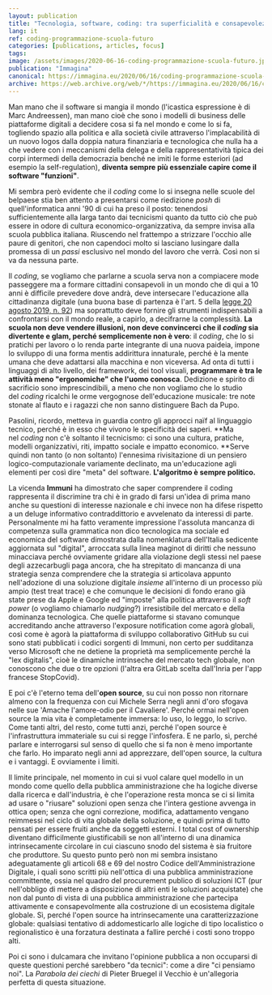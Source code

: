 ```yaml
---
layout: publication
title: "Tecnologia, software, coding: tra superficialità e consapevolezza"
lang: it
ref: coding-programmazione-scuola-futuro
categories: [publications, articles, focus]
tags:
image: /assets/images/2020-06-16-coding-programmazione-scuola-futuro.jpg
publication: "Immagina"
canonical: https://immagina.eu/2020/06/16/coding-programmazione-scuola-futuro/
archive: https://web.archive.org/web/*/https://immagina.eu/2020/06/16/coding-programmazione-scuola-futuro/
---
```


Man mano che il software si mangia il mondo (l'icastica espressione è di Marc Andreessen), man mano cioè che sono i modelli di business delle piattaforme digitali a decidere cosa si fa nel mondo e come lo si fa, togliendo spazio alla politica e alla società civile attraverso l'implacabilità di un nuovo logos dalla doppia natura finanziaria e tecnologica che nulla ha a che vedere con i meccanismi della delega e della rappresentatività tipica dei corpi intermedi della democrazia benché ne imiti le forme esteriori (ad esempio la self-regulation), **diventa sempre più essenziale capire come il software "funzioni"**.

Mi sembra però evidente che il *coding* come lo si insegna nelle scuole del belpaese stia ben attento a presentarsi come riedizione *posh* di quell'informatica anni '90 di cui ha preso il posto: tenendosi sufficientemente alla larga tanto dai tecnicismi quanto da tutto ciò che può essere in odore di cultura economico-organizzativa, da sempre invisa alla scuola pubblica italiana. Riuscendo nel frattempo a strizzare l'occhio alle paure di genitori, che non capendoci molto si lasciano lusingare dalla promessa di un *passi* esclusivo nel mondo del lavoro che verrà. Così non si va da nessuna parte.

Il *coding*, se vogliamo che parlarne a scuola serva non a compiacere mode passeggere ma a formare cittadini consapevoli in un mondo che di qui a 10 anni è difficile prevedere dove andrà, deve intersecare l'educazione alla cittadinanza digitale (una buona base di partenza è l'art. 5 della [legge 20 agosto 2019, n. 92](https://www.normattiva.it/uri-res/N2Ls?urn:nir:stato:legge:2019-08-20;92)) ma soprattutto deve fornire gli strumenti indispensabili a confrontarsi con il mondo reale, a capirlo, a decifrarne la complessità. **La scuola non deve vendere illusioni, non deve convincerci che il *coding* sia divertente e glam, perché semplicemente non è vero**: il *coding*, che lo si pratichi per lavoro o lo renda parte integrante di una nuova paideia, impone lo sviluppo di una forma mentis addirittura innaturale, perché è la mente umana che deve adattarsi alla macchina e non viceversa. Ad onta di tutti i linguaggi di alto livello, dei framework, dei tool visuali, **programmare è tra le attività meno "ergonomiche" che l'uomo conosca**. Dedizione e spirito di sacrificio sono imprescindibili, a meno che non vogliamo che lo studio del *coding* ricalchi le orme vergognose dell'educazione musicale: tre note stonate al flauto e i ragazzi che non sanno distinguere Bach da Pupo.

Pasolini, ricordo, metteva in guardia contro gli approcci naïf al linguaggio tecnico, perché è in esso che vivono le specificità dei saperi. **Ma nel *coding* non c'è soltanto il tecnicismo: ci sono una cultura, pratiche, modelli organizzativi, riti, impatto sociale e impatto economico. **Serve quindi non tanto (o non soltanto) l'ennesima rivisitazione di un pensiero logico-computazionale variamente declinato, ma un'educazione agli elementi per così dire "meta" del software. **L'algoritmo è sempre politico.**

La vicenda **Immuni** ha dimostrato che saper comprendere il coding rappresenta il discrimine tra chi è in grado di farsi un'idea di prima mano anche su questioni di interesse nazionale e chi invece non ha difese rispetto a un deluge informativo contraddittorio e avvelenato da interessi di parte. Personalmente mi ha fatto veramente impressione l'assoluta mancanza di competenza sulla grammatica non dico tecnologica ma sociale ed economica del software dimostrata dalla nomenklatura dell'Italia sedicente aggiornata sul "digital", arroccata sulla linea maginot di diritti che nessuno minacciava perché ovviamente gridare alla violazione degli stessi nel paese degli azzecarbugli paga ancora, che ha strepitato di mancanza di una strategia senza comprendere che la strategia si articolava appunto nell'adozione di una soluzione digitale *insieme* all'interno di un processo più ampio (test treat trace) e che comunque le decisioni di fondo erano già state prese da Apple e Google ed "imposte" alla politica attraverso il *soft power* (o vogliamo chiamarlo *nudging*?) irresistibile del mercato e della dominanza tecnologica. Che quelle piattaforme si stavano comunque accreditando anche attraverso l'exposure notification come agorà globali, così come è agorà la piattaforma di sviluppo collaborativo GitHub su cui sono stati pubblicati i codici sorgenti di Immuni, non certo per sudditanza verso Microsoft che ne detiene la proprietà ma semplicemente perché la "lex digitalis", cioè le dinamiche intrinseche del mercato tech globale, non conoscono che due o tre opzioni (l'altra era GitLab scelta dall'Inria per l'app francese StopCovid).

E poi c'è l'eterno tema dell'**open source**, su cui non posso non ritornare almeno con la frequenza con cui Michele Serra negli anni d'oro sfogava nelle sue 'Amache l'amore-odio per il Cavaliere'. Perché ormai nell'open source la mia vita è completamente immersa: lo uso, lo leggo, lo scrivo. Come tanti altri, del resto, come tutti anzi, perché l'open source è l'infrastruttura immateriale su cui si regge l'infosfera. E ne parlo, sì, perché parlare e interrogarsi sul senso di quello che si fa non è meno importante che farlo. Ho imparato negli anni ad apprezzare, dell'open source, la cultura e i vantaggi. E ovviamente i limiti.

Il limite principale, nel momento in cui si vuol calare quel modello in un mondo come quello della pubblica amministrazione che ha logiche diverse dalla ricerca e dall'industria, è che l'operazione resta monca se ci si limita ad usare o "riusare" soluzioni open senza che l'intera gestione avvenga in ottica open; senza che ogni correzione, modifica, adattamento vengano reimmessi nel ciclo di vita globale della soluzione, e quindi prima di tutto pensati per essere fruiti anche da soggetti esterni. I total cost of ownership diventano difficilmente giustificabili se non all'interno di una dinamica intrinsecamente circolare in cui ciascuno snodo del sistema è sia fruitore che produttore. Su questo punto però non mi sembra insistano adeguatamente gli articoli 68 e 69 del nostro Codice dell'Amministrazione Digitale, i quali sono scritti più nell'ottica di una pubblica amministrazione committente, ossia nel quadro del procurement publico di soluzioni ICT (pur nell'obbligo di mettere a disposizione di altri enti le soluzioni acquistate) che non dal punto di vista di una pubblica amministrazione che partecipa attivamente e consapevolmente alla costruzione di un ecosistema digitale globale. Sì, perché l'open source ha intrinsecamente una caratterizzazione globale: qualsiasi tentativo di addomesticarlo alle logiche di tipo localistico o regionalistico è una forzatura destinata a fallire perché i costi sono troppo alti.

Poi ci sono i dulcamara che invitano l'opinione pubblica a non occuparsi di queste questioni perché sarebbero "da tecnici": come a dire "ci pensiamo noi". La *Parabola dei ciechi* di Pieter Bruegel il Vecchio è un'allegoria perfetta di questa situazione.
